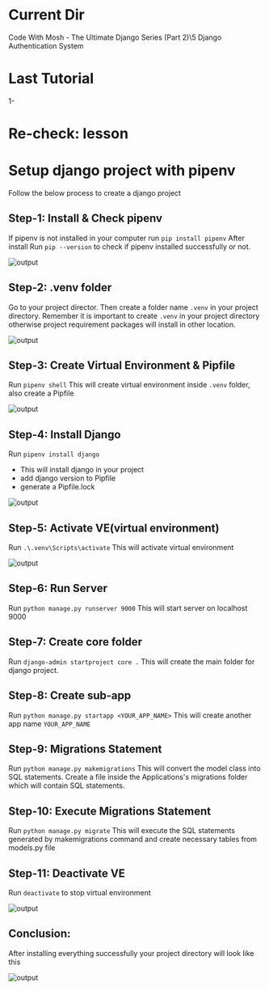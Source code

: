 # Current Dir
Code With Mosh - The Ultimate Django Series (Part 2)\5 Django Authentication System
# Last Tutorial

1- 
# Re-check: lesson


# Setup django project with pipenv
Follow the below process to create a django project
## Step-1: Install & Check pipenv

If pipenv is not installed in your computer run `pip install pipenv`
After install Run `pip --version` to check if pipenv installed successfully or not.

![output](https://i.ibb.co/tK5p6Bg/1.png)

## Step-2: .venv folder

Go to your project director. Then create a folder name `.venv` in your project directory.
Remember it is important to create `.venv` in your project directory otherwise project requirement packages will install in other location.

![output](https://i.ibb.co/z6XbBmq/2.png)

## Step-3: Create Virtual Environment & Pipfile

Run `pipenv shell`
This will create virtual environment inside `.venv` folder, also create a Pipfile

![output](https://i.ibb.co/zf4kNH8/3.png)

## Step-4: Install Django

Run `pipenv install django`

- This will install django in your project
- add django version to Pipfile
- generate a Pipfile.lock

![output](https://i.ibb.co/hCQYH90/4.png)

## Step-5: Activate VE(virtual environment)

Run `.\.venv\Scripts\activate`
This will activate virtual environment

![output](https://i.ibb.co/DVyrsrJ/5.png)

## Step-6: Run Server

Run `python manage.py runserver 9000`
This will start server on localhost 9000

## Step-7: Create core folder 

Run `django-admin startproject core .`
This will create the main folder for django project.

## Step-8: Create sub-app

Run `python manage.py startapp <YOUR_APP_NAME>`
This will create another app name `YOUR_APP_NAME`

## Step-9: Migrations Statement

Run `python manage.py makemigrations`
This will convert the model class into SQL statements. Create a file inside the Applications's migrations folder which will contain SQL statements.

## Step-10: Execute Migrations Statement

Run `python manage.py migrate`
This will execute the SQL statements generated by makemigrations command and create necessary tables from models.py file

## Step-11: Deactivate VE

Run `deactivate` to stop virtual environment

![output](https://i.ibb.co/MgmsjVs/6.png)

## Conclusion:

After installing everything successfully your project directory will look like this

![output](https://i.ibb.co/R3znwSQ/7.png)

